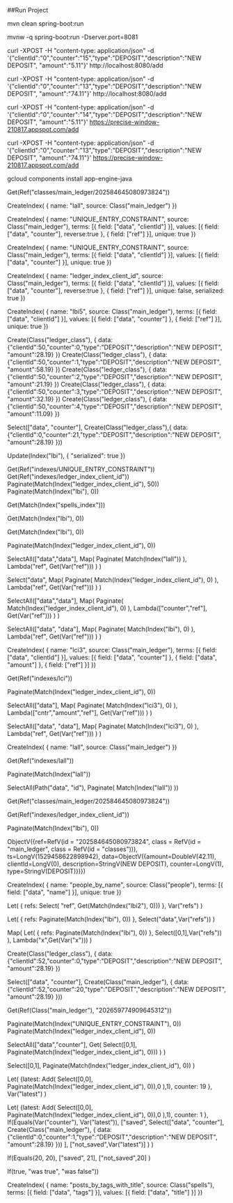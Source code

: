 
##Run Project

mvn clean spring-boot:run

mvnw -q spring-boot:run -Dserver.port=8081


curl -XPOST -H "content-type: application/json"   -d '{"clientId":"0","counter":"15","type":"DEPOSIT","description":"NEW DEPOSIT", "amount":"5.11"}'  http://localhost:8080/add

curl -XPOST -H "content-type: application/json"   -d '{"clientId":"0","counter":"13","type":"DEPOSIT","description":"NEW DEPOSIT", "amount":"74.11"}'  http://localhost:8080/add


curl -XPOST -H "content-type: application/json"   -d '{"clientId":"0","counter":"14","type":"DEPOSIT","description":"NEW DEPOSIT", "amount":"5.11"}'  https://precise-window-210817.appspot.com/add

curl -XPOST -H "content-type: application/json"   -d '{"clientId":"0","counter":"13","type":"DEPOSIT","description":"NEW DEPOSIT", "amount":"74.11"}'  https://precise-window-210817.appspot.com/add


gcloud components install app-engine-java


Get(Ref("classes/main_ledger/202584645080973824"))

CreateIndex(
    {
      name: "lall",
      source: Class("main_ledger")
    })

CreateIndex(
    {
      name: "UNIQUE_ENTRY_CONSTRAINT",
      source: Class("main_ledger"),
      terms: [{ field: ["data", "clientId"] }],
      values: [{ field: ["data", "counter"], reverse:true }, { field: ["ref"] }],
      unique: true
    })


CreateIndex(
    {
      name: "UNIQUE_ENTRY_CONSTRAINT",
      source: Class("main_ledger"),
      terms: [{ field: ["data", "clientId"] }],
      values: [{ field: ["data", "counter"] }],
      unique: true
    })


CreateIndex(
    {
      name: "ledger_index_client_id",
      source: Class("main_ledger"),
      terms: [{ field: ["data", "clientId"] }],
      values: [{ field: ["data", "counter"], reverse:true }, { field: ["ref"] }],
      unique: false,
      serialized: true
    })

CreateIndex(
    {
      name: "lbi5",
      source: Class("main_ledger"),
      terms: [{ field: ["data", "clientId"] }],
      values: [{ field: ["data", "counter"] }, { field: ["ref"] }],
      unique: true
    })

Create(Class("ledger_class"),
              { data: {"clientId":50,"counter":0,"type":"DEPOSIT","description":"NEW DEPOSIT", "amount":28.19} })
Create(Class("ledger_class"),
              { data: {"clientId":50,"counter":1,"type":"DEPOSIT","description":"NEW DEPOSIT", "amount":58.19} })
Create(Class("ledger_class"),
              { data: {"clientId":50,"counter":2,"type":"DEPOSIT","description":"NEW DEPOSIT", "amount":21.19} })
Create(Class("ledger_class"),
              { data: {"clientId":50,"counter":3,"type":"DEPOSIT","description":"NEW DEPOSIT", "amount":32.19} })
Create(Class("ledger_class"),
              { data: {"clientId":50,"counter":4,"type":"DEPOSIT","description":"NEW DEPOSIT", "amount":11.09} })

Select(["data", "counter"], Create(Class("ledger_class"),{ data: {"clientId":0,"counter":21,"type":"DEPOSIT","description":"NEW DEPOSIT", "amount":28.19} }))

Update(Index("lbi"), { "serialized": true })

Get(Ref("indexes/UNIQUE_ENTRY_CONSTRAINT"))
Get(Ref("indexes/ledger_index_client_id"))
Paginate(Match(Index("ledger_index_client_id"), 50))
Paginate(Match(Index("lbi"), 0))

Get(Match(Index("spells_index")))

Get(Match(Index("lbi"), 0))

Get(Match(Index("lbi"), 0))

Paginate(Match(Index("ledger_index_client_id"), 0))


SelectAll(["data","data"],
    Map(
        Paginate(
            Match(Index("lall"))
        ),
        Lambda("ref", Get(Var("ref")))
        )
    )



Select("data",
    Map(
        Paginate(
            Match(Index("ledger_index_client_id"), 0)
        ),
        Lambda("ref", Get(Var("ref")))
        )
    )

SelectAll(["data","data"],
    Map(
        Paginate(
            Match(Index("ledger_index_client_id"), 0)
        ),
        Lambda(["counter","ref"], Get(Var("ref")))
        )
    )

SelectAll(["data", "data"],
    Map(
        Paginate(
            Match(Index("lbi"), 0)
        ),
        Lambda("ref", Get(Var("ref")))
        )
    )

CreateIndex(
    {
      name: "lci3",
      source: Class("main_ledger"),
      terms: [{ field: ["data", "clientId"] }],
      values: [{ field: ["data", "counter"] }, { field: ["data", "amount"] }, { field: ["ref"] }]
    })

Get(Ref("indexes/lci"))

Paginate(Match(Index("ledger_index_client_id"), 0))

SelectAll(["data"],
Map(
    Paginate(
        Match(Index("lci3"), 0)
    ),
    Lambda(["cntr","amount","ref"], Get(Var("ref")))
    )
    )


SelectAll(["data", "data"],
    Map(
        Paginate(
            Match(Index("lci3"), 0)
        ),
        Lambda("ref", Get(Var("ref")))
        )
    )



CreateIndex(
    {
      name: "lall",
      source: Class("main_ledger")
    })

Get(Ref("indexes/lall"))

Paginate(Match(Index("lall"))

 SelectAll(Path("data", "id"),
                Paginate(
                    Match(Index("lall"))
                ))

Get(Ref("classes/main_ledger/202584645080973824"))

Get(Ref("indexes/ledger_index_client_id"))

 Paginate(Match(Index("lbi"), 0))

 ObjectV({ref=RefV(id = "202584645080973824",
 class = RefV(id = "main_ledger", class = RefV(id = "classes"))),
 ts=LongV(1529458622898942),
 data=ObjectV({amount=DoubleV(42.11), clientId=LongV(0),
 description=StringV(NEW DEPOSIT), counter=LongV(1), type=StringV(DEPOSIT)})})


CreateIndex(
    {
      name: "people_by_name",
      source: Class("people"),
      terms: [{ field: ["data", "name"] }],
      unique: true
    })


Let(
    {
      refs: Select(
        "ref",
        Get(Match(Index("lbi2"), 0)))
    },
    Var("refs")
    )

Let(
    {
      refs:
        Paginate(Match(Index("lbi"), 0))
    },
    Select("data",Var("refs"))
    )


Map(
    Let(
        {
          refs:
            Paginate(Match(Index("lbi"), 0))
        },
        Select([0,1],Var("refs"))
    ),
    Lambda("x",Get(Var("x")))
    )


Create(Class("ledger_class"),
               { data: {"clientId":52,"counter":0,"type":"DEPOSIT","description":"NEW DEPOSIT", "amount":28.19} })


Select(["data", "counter"], Create(Class("main_ledger"),
  { data: {"clientId":52,"counter":20,"type":"DEPOSIT","description":"NEW DEPOSIT", "amount":28.19} }))

Get(Ref(Class("main_ledger"), "202659774909645312"))

Paginate(Match(Index("UNIQUE_ENTRY_CONSTRAINT"), 0))
Paginate(Match(Index("ledger_index_client_id"), 0))

SelectAll(["data","counter"],
    Get(
        Select([0,1],
        Paginate(Match(Index("ledger_index_client_id"), 0)))
    )
)

Select([0,1],
             Paginate(Match(Index("ledger_index_client_id"), 0))
)

Let(
    {latest: Add(
        Select([0,0],
            Paginate(Match(Index("ledger_index_client_id"), 0)),0
         ),1),
      counter: 19
    },
    Var("latest")
    )


Let(
    {latest: Add(
        Select([0,0],
            Paginate(Match(Index("ledger_index_client_id"), 0)),0
         ),1),
      counter: 1
    },
    If(Equals(Var("counter"), Var("latest")),
        ["saved",
            Select(["data", "counter"], Create(Class("main_ledger"),
              { data: {"clientId":0,"counter":1,"type":"DEPOSIT","description":"NEW DEPOSIT", "amount":28.19} }))
        ],
        ["not_saved",Var("latest")]
        )
)

 If(Equals(20, 20),
        ["saved", 21],
        ["not_saved",20]
        )

If(true, "was true", "was false"))


CreateIndex(
    { name: "posts_by_tags_with_title",
      source: Class("spells"),
      terms: [{ field: ["data", "tags"] }],
      values: [{ field: ["data", "title"] }] })
